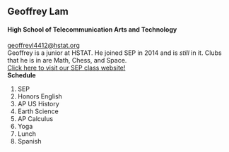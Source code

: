 ## Geoffrey Lam  
#### High School of Telecommunication Arts and Technology  
geoffreyl4412@hstat.org  
Geoffrey is a junior at HSTAT. He joined SEP in 2014 and is _still_ in it. Clubs that he is in are Math, Chess, and Space.  
[Click here to visit our SEP class website!](https://sites.google.com/a/hstat.org/11sep1617/)  
**Schedule**  
1. SEP  
2. Honors English  
3. AP US History  
4. Earth Science  
5. AP Calculus  
6. Yoga  
7. Lunch  
8. Spanish  